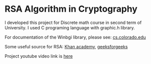  # RSA Algorithm in Cryptography

I developed this project for Discrete math course in second term of University. I used C programing language with graphic.h library. 


For documentation of the Winbgi library, please see:
[cs.colorado.edu](www.cs.colorado.edu/~main/cs1300/doc/bgi/bgi.html)

Some useful source for RSA:
[Khan academy](https://www.khanacademy.org/computing/computer-science/cryptography/modern-crypt/v/intro-to-rsa-encryption), 
[geeksforgeeks](https://www.geeksforgeeks.org/rsa-algorithm-cryptography/)

Project youtube video link is [here](https://www.youtube.com/watch?v=LaShk39_D3I)




